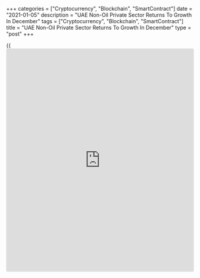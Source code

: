 +++
categories = ["Cryptocurrency", "Blockchain", "SmartContract"]
date = "2021-01-05"
description = "UAE Non-Oil Private Sector Returns To Growth In December"
tags = ["Cryptocurrency", "Blockchain", "SmartContract"]
title = "UAE Non-Oil Private Sector Returns To Growth In December"
type = "post"
+++

{{<iframe id="large-banner" src="https://www.bounty.group/#slide=15.0" width="100%" height="600" scrolling="no" style="border: 0px solid rgb(216, 221, 230); border-radius: 3px;">}}

The UAE non-oil private sector [economy][1] expanded for the first time
since September, buoyed by a faster upturn in sales and a strong
increase in export demand in December, survey results from IHS Markit
showed Tuesday.

The Purchasing Managers' Index rose to 51.2 in December from 49.5 in
November. A score above 50 indicates expansion.

Despite rising to its highest level for 16 months, the rate of growth
signaled by the index was only mild.

Output levels returned to growth territory and new [business][2] grew at
a more marked pace in December. At the same time, employment numbers
continued to fall.

Cost pressures remained subdued at the end of the year. Businesses
lowered their selling charges further in an effort to compete for
clients, although the rate of discounting eased to the softest since
May.

Finally, the outlook for the next 12 months of activity picked up only
slightly from November's record low.

For comments and feedback [contact](https://www.playgroundfx.com/contact/): editorial@rtt[news](https://www.letsplayfx.com/blog/forex-news-website/).com

[Economic News][1]

 **What parts of the world are seeing the best (and worst) economic
performances lately? Click[here][3] to check out our [Econ Scorecard][3]
and find out! See up-to-the-moment [ranking](https://www.playgroundfx.com/blog/crypto-exchange-ranking/)s for the best and worst
performers in [GDP][4], [unemployment rate][5], [inflation][6] and much
more.**

   1. www.rtt[news](https://www.letsplayfx.com/blog/forex-news-website/).com/Content/EconomicNews.aspx
   2. www.rtt[news](https://www.letsplayfx.com/blog/forex-news-website/).com/Content/Business.aspx
   3. www.rtt[news](https://www.letsplayfx.com/blog/forex-news-website/).com/economic-scorecard/world-rank/industrial-production/highest-performance.aspx
   4. www.rtt[news](https://www.letsplayfx.com/blog/forex-news-website/).com/economic-scorecard/world-rank/GDP/highest-performance.aspx
   5. www.rtt[news](https://www.letsplayfx.com/blog/forex-news-website/).com/economic-scorecard/world-rank/unemployment-rate/lowest-performance.aspx
   6. www.rtt[news](https://www.letsplayfx.com/blog/forex-news-website/).com/economic-scorecard/world-rank/CPI/highest-performance.aspx